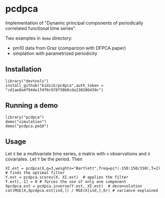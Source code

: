 # pcdpca

Implementation of "Dynamic principal components of periodically correlated functional time series".

Two examples in `demo` directory:

  - pm10 data from Graz (comparizon with DFPCA paper)
  - simplation with parametrized periodicity

## Installation

    library("devtools")
    install_github("kidzik/pcdpca",auth_token = "cd1ae8a4f944e1f4f0c978f30b8cda230206439c")

## Running a demo

    library("pcdpca")
    demo("simulation")
    demo("pcdpca.pm10")

## Usage

Let `X` be a multivariate time series, a matrix with `n` observations and `d` covariates.
Let `T` be the period. Then

    XI.est = pcdpca(X,q=3,weights="Bartlett",freq=pi*(-150:150/150),T=2)  # finds the optimal filter
    Y.est = pcdpca.scores(X, XI.est)  # applies the filter
    Y.est[,-1] = 0 # forces the use of only one component
    Xpcdpca.est = pcdpca.inverse(Y.est, XI.est)  # deconvolution
    cat(MSE(X,Xpcdpca.est[ind,]) / MSE(X[ind,],0)) # variance explained
